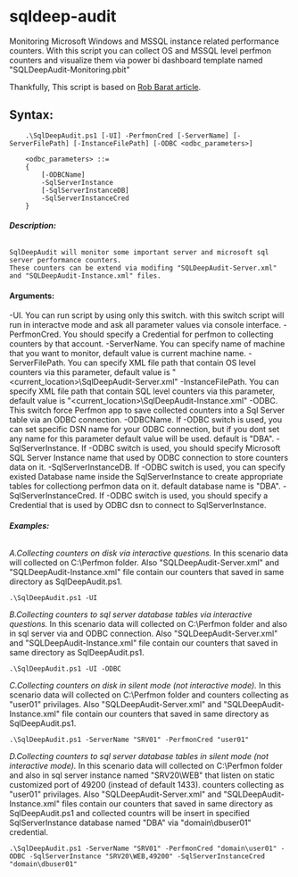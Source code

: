 # sqldeep-audit
Monitoring Microsoft Windows and MSSQL instance related performance counters.
With this script you can collect OS and MSSQL level perfmon counters and visualize them via power bi dashboard template named "SQLDeepAudit-Monitoring.pbit"

Thankfully, This script is based on [Rob Barat article](https://www.aussierobsql.com/using-powershell-to-setup-performance-monitor-data-collector-sets/).

## Syntax:
```
	.\SqlDeepAudit.ps1 [-UI] -PerfmonCred [-ServerName] [-ServerFilePath] [-InstanceFilePath] [-ODBC <odbc_parameters>]
	
	<odbc_parameters> ::=
	{
		[-ODBCName]
		-SqlServerInstance
		[-SqlServerInstanceDB]
		-SqlServerInstanceCred
	}
```
###### **Description:**
	SqlDeepAudit will monitor some important server and microsoft sql server performance counters.
	These counters can be extend via modifing "SQLDeepAudit-Server.xml" and "SQLDeepAudit-Instance.xml" files.
	
#### **Arguments:**
-UI. You can run script by using only this switch. with this switch script will run in interactve mode and ask all parameter values via console interface.
-PerfmonCred. You should specify a Credential for perfmon to collecting counters by that account.
-ServerName. You can specify name of machine that you want to monitor, default value is current machine name.
-ServerFilePath. You can specify XML file path that contain OS level counters via this parameter, default value is "<current_location>\SqlDeepAudit-Server.xml"
-InstanceFilePath. You can specify XML file path that contain SQL level counters via this parameter, default value is "<current_location>\SqlDeepAudit-Instance.xml"
-ODBC. This switch force Perfmon app to save collected counters into a Sql Server table via an ODBC connection.
-ODBCName. If -ODBC switch is used, you can set specific DSN name for your ODBC connection, but if you dont set any name for this parameter default value will be used. default is "DBA".
-SqlServerInstance. If -ODBC switch is used, you should specify Microsoft SQL Server Instance name that used by ODBC connection to store counters data on it.
-SqlServerInstanceDB. If -ODBC switch is used, you can specify existed Database name inside the SqlServerInstance to create appropriate tables for collectiong perfmon data on it. default database name is "DBA".
-SqlServerInstanceCred. If -ODBC switch is used, you should specify a Credential that is used by ODBC dsn to connect to SqlServerInstance.
	
###### **Examples:**
*A.Collecting counters on disk via interactive questions.*
	In this scenario data will collected on C:\Perfmon folder. Also "SQLDeepAudit-Server.xml" and "SQLDeepAudit-Instance.xml" file contain our counters that saved in same directory as SqlDeepAudit.ps1.
```
.\SqlDeepAudit.ps1 -UI
```

*B.Collecting counters to sql server database tables via interactive questions.*
	In this scenario data will collected on C:\Perfmon folder and also in sql server via and ODBC connection. Also "SQLDeepAudit-Server.xml" and "SQLDeepAudit-Instance.xml" file contain our counters that saved in same directory as SqlDeepAudit.ps1.
```
.\SqlDeepAudit.ps1 -UI -ODBC
```	
*C.Collecting counters on disk in silent mode (not interactive mode).*
	In this scenario data will collected on C:\Perfmon folder and counters collecting as "user01" privilages. Also "SQLDeepAudit-Server.xml" and "SQLDeepAudit-Instance.xml" file contain our counters that saved in same directory as SqlDeepAudit.ps1.
```
.\SqlDeepAudit.ps1 -ServerName "SRV01" -PerfmonCred "user01"	
```

*D.Collecting counters to sql server database tables in silent mode (not interactive mode).*
	In this scenario data will collected on C:\Perfmon folder and also in sql server instance named "SRV20\WEB" that listen on static customized port of 49200 (instead of default 1433). counters collecting as "user01" privilages. Also "SQLDeepAudit-Server.xml" and "SQLDeepAudit-Instance.xml" files contain our counters that saved in same directory as SqlDeepAudit.ps1 and collected countrs will be insert in specified SqlServerInstance database named "DBA" via "domain\dbuser01" credential.
```
.\SqlDeepAudit.ps1 -ServerName "SRV01" -PerfmonCred "domain\user01" -ODBC -SqlServerInstance "SRV20\WEB,49200" -SqlServerInstanceCred "domain\dbuser01"
```
